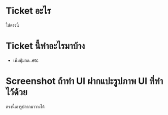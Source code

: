 # Ticket อะไร

ใส่ตรงนี้

# Ticket นี้ทำอะไรมาบ้าง

- เพิ่มปุ่มกด..etc

# Screenshot ถ้าทำ UI ฝากแปะรูปภาพ UI ที่ทำไว้ด้วย

ตรงนี้เอารูปลากมาวางได้
